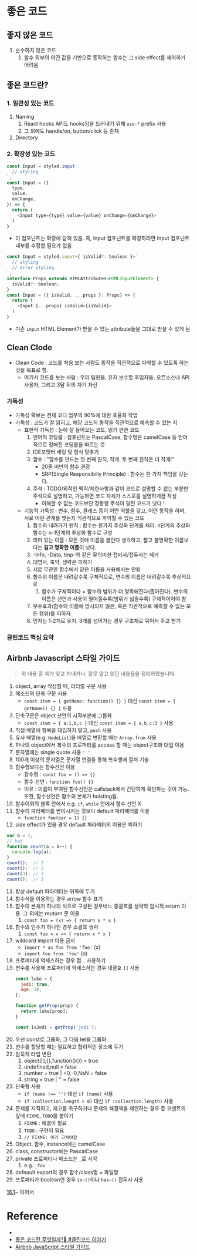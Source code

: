 # 좋은 코드


## 좋지 않은 코드
1. 순수하지 않은 코드
   1. 함수 외부의 어떤 값을 기반으로 동작하는 함수는 그 side effect를 제어하기 어려움

## 좋은 코드란?
### 1. 일관성 있는 코드
1. Naming
   1. React hooks API도 hooks임을 드러내기 위해 `use-*` prefix 사용
   2. 그 외에도 handle/on, button/click 등 존재
2. Directory
### 2. 확장성 있는 코드
```js
const Input = styled.input`
  // styling
`;
const Input = ({
  type,
  value,
  onChange,
}) => {
  return (
    <Input type={type} value={value} onChange={onChange}>
  )
}
```
- 이 컴포넌트는 확장에 닫혀 있음. 즉, Input 컴포넌트를 확장하려면 Input 컴포넌트 내부를 수정할 필요가 없음

```js
const Input = styled.input<{ isValid?: boolean }>`
  // styling
  // error styling
`;
interface Props extends HTMLAttributes<HTMLInputElement> {
  isValid?: boolean;
}
const Input = ({ isValid, ...props }: Props) => {
  return (
    <Input {...props} isValid={isValid}>
  )
}
``` 
- 기존 `input` HTML Element가 받을 수 있는 attribute들을 그대로 받을 수 있게 됨


## Clean Clode
- Clean Code : 코드를 처음 보는 사람도 동작을 직관적으로 파악할 수 있도록 하는 것을 목표로 함.
  - 여기서 코드를 보는 사람 : 우리 팀원들, 유지 보수할 후임자들, 오픈소스나 API 사용자, 그리고 3달 뒤의 자기 자신
### 가독성
- 가독성 확보는 전체 코디 업무의 90%에 대한 효율화 작업
- 가독성 : 코드가 잘 읽히고, 해당 코드의 동작을 직관적으로 예측할 수 있는 지
  - 표현적 가독성 : 눈에 잘 들어오는 코드, 읽기 편한 코드
    1. 언어적 코딩룰 : 컴포넌트는 PascalCase, 함수명은 camelCase 등 언어적으로 정해진 코딩룰을 따르는 것
    2. IDE포맷터 세팅 및 형식 맞추기
    3. 함수 : "함수를 만드는 첫 번째 원칙, 작게. 두 번째 원칙은 더 작게!"
       - 20줄 미만의 함수 권장
       - SRP(Single Responsibiliy Principle) : 함수는 한 가지 책임을 갖는다.
    4. 주석 : TODO/외적인 맥락/제한사항과 같이 코드로 설명할 수 없는 부분만 주석으로 설명하고, 가능하면 코드 자체가 스스로를 설명하게끔 작성
       - 이해할 수 없는 코드보단 장황항 주석이 달린 코드가 낫다 !
  - 기능적 가독성 : 변수, 함수, 클래스 등이 어떤 역할을 갖고, 어떤 동작을 하며, 서로 어떤 관계를 맺는지 직관적으로 파악할 수 있는 코드
    1. 함수의 내려가기 원칙 : 함수는 한가지 추상화 단계를 처리. n단계의 추상화 함수는 n-1단계의 추상화 함수로 구성
    2. 의미 있는 이름 : 모든 것에 이름을 붙인다 생각하고, 짧고 불명확한 이름보다는 **길고 명확한 이름**이 낫다.
    3. -Info, -Data, tmp-와 같은 무의미한 접미사/접두사는 제거
    4. 대명사, 축약, 생략은 피하기
    5. 서로 무관한 함수에서 같은 이름을 사용해서는 안됨
    6. 함수의 이름은 내려갈수록 구체적으로, 변수의 이름은 내려갈수록 추상적으로
       1. 함수가 구체적이다 = 함수의 범위가 더 명확해진다(좁아진다). 변수의 이름은 선언과 사용이 멀어질수록(범위가 넓을수록) 구체적이어야 함
    7. 부수효과(함수의 이름에 명시되지 않은, 혹은 직관적으로 예측할 수 없는 모든 행위)를 피하자
    8. 인자는 1-2개로 유지. 3개를 넘어가는 경우 구조체로 묶어서 주고 받기

### 클린코드 핵심 요약

## Airbnb Javascript 스타일 가이드
> 위 내용 중 제가 잊고 지내거나, 잘못 알고 있던 내용들을 정리하였습니다.
1. object, array 작성할 때, 리터럴 구문 사용
2. 메소드의 단축 구문 사용
   - `const item = { getName: function() {} }` 대신 `const item = { getName() {} }` 사용
3. 단축구문은 object 선언의 시작부분에 그룹화
   - `const item = { a:1,b,c }` 대신 `const item = { a,b,c:3 }` 사용
4. 직접 배열에 항목을 대입하지 말고, `push` 사용
5. 유사 배열(e.g. `NodeList`)을 배열로 변환할 때는 `Array.from` 사용
6. 하나의 object에서 복수의 프로퍼티를 access 할 때는 object구조화 대입 이용
7. 문자열에는 single quote 사용 `' '`
8. 100개 이상의 문자열은 문자열 연결을 통해 복수행에 걸쳐 기술
9. 함수형보다는 함수선언 이용
    - 함수형 : `const foo = () => {}`
    - 함수 선언 : `function foo() {}`
    - 이유 : 이름이 부여된 함수선언은 callstack에서 간단하게 확인하는 것이 가능. 또한, 함수선언은 함수의 본체가 hoisting됨.
10. 함수이외의 블록 안에서 e.g. `if`, `while` 안에서 함수 선언 X
11. 함수의 파라메터를 변이시키는 것보다 default 파라메터를 이용
    - `function foo(bar = 1) {}`
12. side effect가 있을 경우 default 파라메터의 이용은 피하기
```js
var b = 1;
// bad
function count(a = b++) {
  console.log(a);
}
count();  // 1
count();  // 2
count(3); // 3
count();  // 3
```
13. 항상 default 파라메터는 뒤쪽에 두기
14. 함수식을 이용하는 경우 arrow 함수 표기
15. 함수의 본체가 하나의 식으로 구성된 경우네느 중괄호를 생략학 암시적 return 이용. 그 외에는 reuturn 문 이용
    1.  `const foo = (x) => { return x * x }`
16. 함수의 인수가 하나인 경우 소괄호 생략
    1.  `const foo = x => { return x * x }`
17. wildcard import 이용 금지
    -  `import * as foo from 'foo'` (x)
    -   `import foo from 'foo'` (o)
18. 프로퍼티에 억세스하는 경우 점 `.` 사용하기
19. 변수를 사용해 프로퍼티에 억세스하는 경우 대괄호 `[]` 사용
    ```js
    const luke = {
      jedi: true,
      age: 28,
    };

    function getProp(prop) {
      return luke[prop];
    }

    const isJedi = getProp('jedi');
    ```
20. 우선 const로 그룹화, 그 다음 let을 그룹화
21. 변수를 할당할 때는 필요하고 합리적인 장소에 두기
22. 암묵적 타입 변환
    1.  object([],{},function(){}) = true
    2.  undefined,null = false
    3.  number = true | +0,-0,NaN = false
    4.  string = true | '' = false
23. 단축형 사용
    - `if (name !== '')` 대신 `if (name)` 사용
    -  `if (collection.length > 0)` 대신 `if (collection.length)` 사용
24. 문제를 지적하고, 재고를 촉구하거나 문제의 해결책을 제안하는 경우 등 코멘트의 앞에 `FIXME`, `TODO`를 붙이기
    1.  `FIXME` : 해결이 필요
    2.  `TODO` : 구현이 필요
    3.  `// FIXME: 이거 고쳐야함`
25. Object, 함수, instance에는 camelCase
26. class, constructor에는 PascalCase
27. private 프로퍼티나 메소드는 `_`로 시작 
    1.  e.g. `_foo`
28. defeault export의 경우 함수/class명 = 파일명
29. 프로퍼티가 boolean인 경우 `is~()`이나 `has~()` 접두사 사용
    


[16.1](https://github.com/tipjs/javascript-style-guide#16.1)~ 이어서

# Reference
- [](https://jbee.io/etc/what-is-good-code/)
- [좋은 코드란 무엇일까?🤔 #클린코드 이야기](https://medium.com/naver-cloud-platform/%EB%84%A4%EC%9D%B4%EB%B2%84%ED%81%B4%EB%9D%BC%EC%9A%B0%EB%93%9C-%EA%B0%9C%EB%B0%9C%EC%9E%90-%EC%8A%A4%ED%86%A0%EB%A6%AC-%EC%A2%8B%EC%9D%80-%EC%BD%94%EB%93%9C%EB%9E%80-%EB%AC%B4%EC%97%87%EC%9D%BC%EA%B9%8C-%ED%81%B4%EB%A6%B0%EC%BD%94%EB%93%9C-%EC%9D%B4%EC%95%BC%EA%B8%B0-c7811f73a46b)
- [Airbnb JavaScript 스타일 가이드](https://github.com/tipjs/javascript-style-guide)